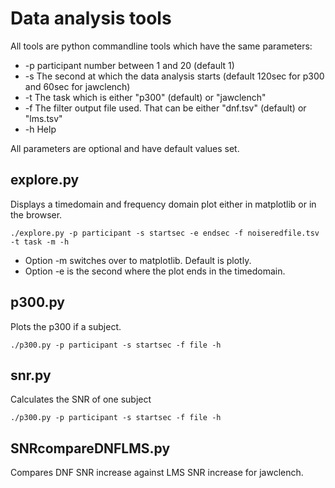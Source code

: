 # Data analysis tools

All tools are python commandline tools which have the same parameters:
 - -p participant number between 1 and 20 (default 1)
 - -s The second at which the data analysis starts (default 120sec for p300 and 60sec for jawclench)
 - -t The task which is either "p300" (default) or "jawclench"
 - -f The filter output file used. That can be either "dnf.tsv" (default) or "lms.tsv"
 - -h Help

All parameters are optional and have default values set.

## explore.py

Displays a timedomain and frequency domain plot either in
matplotlib or in the browser.
```
./explore.py -p participant -s startsec -e endsec -f noiseredfile.tsv -t task -m -h
```
 - Option -m switches over to matplotlib. Default is plotly.
 - Option -e is the second where the plot ends in the timedomain.

## p300.py
Plots the p300 if a subject.
```
./p300.py -p participant -s startsec -f file -h
```

## snr.py
Calculates the SNR of one subject
```
./p300.py -p participant -s startsec -f file -h
```

## SNRcompareDNFLMS.py
Compares DNF SNR increase against LMS SNR increase for jawclench.
